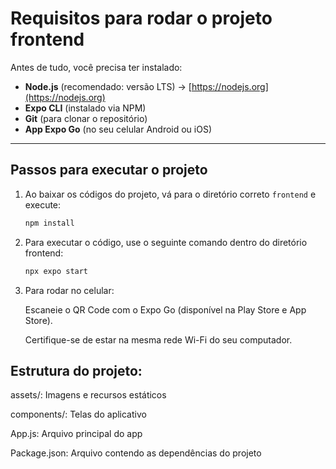 # Requisitos para rodar o projeto frontend

Antes de tudo, você precisa ter instalado:

- **Node.js** (recomendado: versão LTS) → [https://nodejs.org](https://nodejs.org)
- **Expo CLI** (instalado via NPM)
- **Git** (para clonar o repositório)
- **App Expo Go** (no seu celular Android ou iOS)

---

## Passos para executar o projeto

1. Ao baixar os códigos do projeto, vá para o diretório correto `frontend` e execute:

   ```bash
   npm install

2. Para executar o código, use o seguinte comando dentro do diretório frontend:

      ```bash
      npx expo start

3. Para rodar no celular:
   
   Escaneie o QR Code com o Expo Go (disponível na Play Store e App Store).
   
   Certifique-se de estar na mesma rede Wi-Fi do seu computador.

## Estrutura do projeto:

assets/: Imagens e recursos estáticos

components/: Telas do aplicativo

App.js: Arquivo principal do app

Package.json: Arquivo contendo as dependências do projeto
